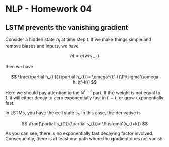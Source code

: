 # NLP - Homework 04

## LSTM prevents the vanishing gradient

Consider a hidden state $h_t$ at time step $t$. If we make things simple and remove biases and inputs, we have

$$
ht=\sigma(wh_{t−1})
$$

then we have

$$
\frac{\partial h_{t'}}{\partial h_{t}}= \omega^{t'-t}\Pi\sigma'(\omega h_{t'-k})
$$

Here we should pay attention to the $\omega^{t'-t}$ part. If the weight is not equal to 1, it will either decay to zero exponentially fast in $t′−t$, or grow exponentially fast.

In LSTMs, you have the cell state $s_t$. In this case, the derivative is

$$
\frac{\partial s_{t'}}{\partial s_{t}}= \Pi\sigma'(v_{t+k})
$$

As you can see, there is no exponentially fast decaying factor involved. Consequently, there is at least one path where the gradient does not vanish.




















